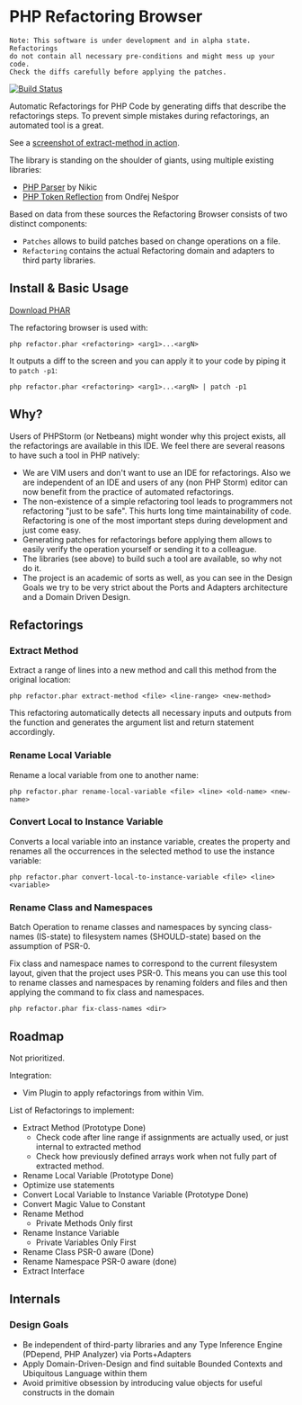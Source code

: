 # PHP Refactoring Browser

    Note: This software is under development and in alpha state. Refactorings
    do not contain all necessary pre-conditions and might mess up your code.
    Check the diffs carefully before applying the patches.

[![Build Status](https://travis-ci.org/QafooLabs/php-refactoring-browser.png)](https://travis-ci.org/QafooLabs/php-refactoring-browser)

Automatic Refactorings for PHP Code by generating diffs that describe
the refactorings steps. To prevent simple mistakes during refactorings, an automated tool
is a great.

See a [screenshot of extract-method in action](docs/extract_method.png).

The library is standing on the shoulder of giants, using multiple existing libraries:

* [PHP Parser](https://github.com/nikic/PHP-Parser) by Nikic
* [PHP Token Reflection](https://github.com/Andrewsville/PHP-Token-Reflection) from Ondřej Nešpor

Based on data from these sources the Refactoring Browser consists of two distinct components:

* ``Patches`` allows to build patches based on change operations on a file.
* ``Refactoring`` contains the actual Refactoring domain and adapters to third party libraries.

## Install & Basic Usage

[Download PHAR](http://qafoo.com/downloads/refactor.tar.gz)

The refactoring browser is used with:

    php refactor.phar <refactoring> <arg1>...<argN>

It outputs a diff to the screen and you can apply it to your code by piping it to ``patch -p1``:

    php refactor.phar <refactoring> <arg1>...<argN> | patch -p1

## Why?

Users of PHPStorm (or Netbeans) might wonder why this project exists, all the
refactorings are available in this IDE. We feel there are several reasons to have
such a tool in PHP natively:

* We are VIM users and don't want to use an IDE for refactorings. Also we
  are independent of an IDE and users of any (non PHP Storm) editor can now
  benefit from the practice of automated refactorings.
* The non-existence of a simple refactoring tool leads to programmers not
  refactoring "just to be safe". This hurts long time maintainability of code.
  Refactoring is one of the most important steps during development and just come easy.
* Generating patches for refactorings before applying them allows to easily
  verify the operation yourself or sending it to a colleague.
* The libraries (see above) to build such a tool are available, so why not do it.
* The project is an academic of sorts as well, as you can see in the Design Goals
  we try to be very strict about the Ports and Adapters architecture and a Domain
  Driven Design.

## Refactorings

### Extract Method

Extract a range of lines into a new method and call this method from the original
location:

    php refactor.phar extract-method <file> <line-range> <new-method>

This refactoring automatically detects all necessary inputs and outputs from the
function and generates the argument list and return statement accordingly.

### Rename Local Variable

Rename a local variable from one to another name:

    php refactor.phar rename-local-variable <file> <line> <old-name> <new-name>

### Convert Local to Instance Variable

Converts a local variable into an instance variable, creates the property and renames
all the occurrences in the selected method to use the instance variable:

    php refactor.phar convert-local-to-instance-variable <file> <line> <variable>

### Rename Class and Namespaces

Batch Operation to rename classes and namespaces by syncing class-names (IS-state)
to filesystem names (SHOULD-state) based on the assumption of PSR-0.

Fix class and namespace names to correspond to the current filesystem layout,
given that the project uses PSR-0. This means you can use this tool to
rename classes and namespaces by renaming folders and files and then applying
the command to fix class and namespaces.

    php refactor.phar fix-class-names <dir>

## Roadmap

Not prioritized.

Integration:

* Vim Plugin to apply refactorings from within Vim.

List of Refactorings to implement:

* Extract Method (Prototype Done)
    * Check code after line range if assignments are actually used, or just internal to extracted method
    * Check how previously defined arrays work when not fully part of extracted method.
* Rename Local Variable (Prototype Done)
* Optimize use statements
* Convert Local Variable to Instance Variable (Prototype Done)
* Convert Magic Value to Constant
* Rename Method
    * Private Methods Only first
* Rename Instance Variable
    * Private Variables Only First
* Rename Class PSR-0 aware (Done)
* Rename Namespace PSR-0 aware (done)
* Extract Interface

## Internals

### Design Goals

* Be independent of third-party libraries and any Type Inference Engine (PDepend, PHP Analyzer) via Ports+Adapters
* Apply Domain-Driven-Design and find suitable Bounded Contexts and Ubiquitous Language within them
* Avoid primitive obsession by introducing value objects for useful constructs in the domain

